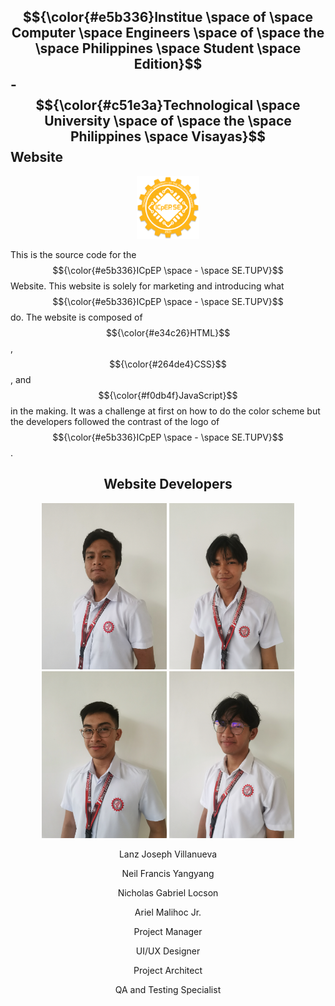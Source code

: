 ## $${\color{#e5b336}Institue \space of \space Computer \space Engineers \space of \space the \space Philippines \space Student \space Edition}$$ -  $${\color{#c51e3a}Technological \space University \space of \space the \space Philippines \space Visayas}$$  Website
<p align="center">
  <img src="assets/img/favicon.png" width="100">
</p>

This is the source code for the $${\color{#e5b336}ICpEP \space - \space SE.TUPV}$$ Website. This website is solely for marketing and introducing what $${\color{#e5b336}ICpEP \space - \space SE.TUPV}$$ do. The website is composed of $${\color{#e34c26}HTML}$$, $${\color{#264de4}CSS}$$, and $${\color{#f0db4f}JavaScript}$$ in the making. It was a challenge at first on how to do the color scheme but the developers followed the contrast of the logo of $${\color{#e5b336}ICpEP \space - \space SE.TUPV}$$.  

<h2 align="center">Website Developers</h2>

<div align="center">
  <img src="assets/img/team/team-1.jpg" width="200" alt="">
  <img src="assets/img/team/team-2.jpg" width="200" alt="">
  <img src="assets/img/team/team-3.jpg" width="200" alt="">
  <img src="assets/img/team/team-4.jpg" width="200" alt="">
</div>

<div align="center">
  <p>Lanz Joseph Villanueva</p>
  <p>Neil Francis Yangyang</p>
  <p>Nicholas Gabriel Locson</p>
  <p>Ariel Malihoc Jr.</p>
</div>

<div align="center">
  <p>Project Manager</p>
  <p>UI/UX Designer</p>
  <p>Project Architect</p>
  <p>QA and Testing Specialist</p>
</div>
